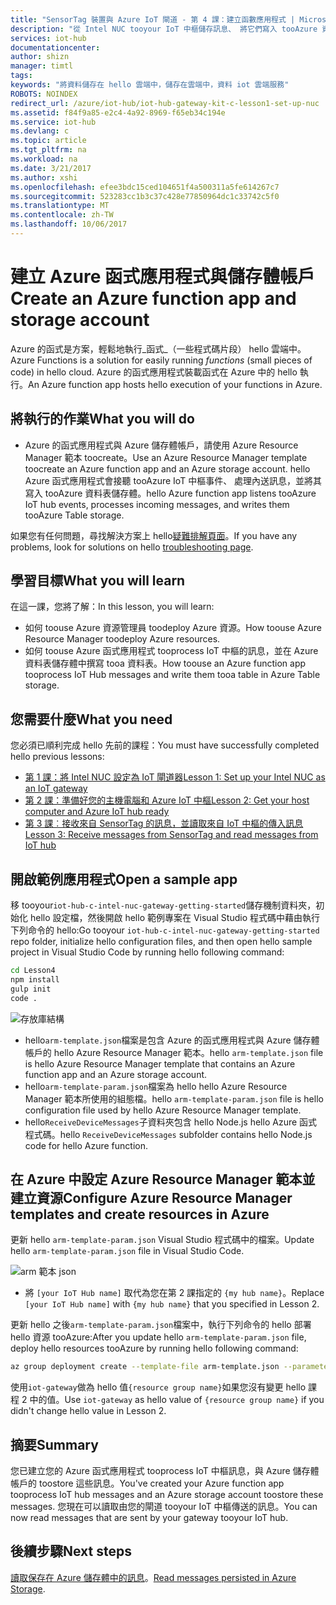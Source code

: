 ```yaml
---
title: "SensorTag 裝置與 Azure IoT 閘道 - 第 4 課：建立函數應用程式 | Microsoft Docs"
description: "從 Intel NUC tooyour IoT 中樞儲存訊息、 將它們寫入 tooAzure 資料表儲存體，然後讀取它們從 hello 雲端。"
services: iot-hub
documentationcenter: 
author: shizn
manager: timtl
tags: 
keywords: "將資料儲存在 hello 雲端中，儲存在雲端中，資料 iot 雲端服務"
ROBOTS: NOINDEX
redirect_url: /azure/iot-hub/iot-hub-gateway-kit-c-lesson1-set-up-nuc
ms.assetid: f84f9a85-e2c4-4a92-8969-f65eb34c194e
ms.service: iot-hub
ms.devlang: c
ms.topic: article
ms.tgt_pltfrm: na
ms.workload: na
ms.date: 3/21/2017
ms.author: xshi
ms.openlocfilehash: efee3bdc15ced104651f4a500311a5fe614267c7
ms.sourcegitcommit: 523283cc1b3c37c428e77850964dc1c33742c5f0
ms.translationtype: MT
ms.contentlocale: zh-TW
ms.lasthandoff: 10/06/2017
---
```

# <a name="create-an-azure-function-app-and-storage-account"></a><span data-ttu-id="f6468-104">建立 Azure 函式應用程式與儲存體帳戶</span><span class="sxs-lookup"><span data-stu-id="f6468-104">Create an Azure function app and storage account</span></span>

<span data-ttu-id="f6468-105">Azure 的函式是方案，輕鬆地執行_函式_（一些程式碼片段） hello 雲端中。</span><span class="sxs-lookup"><span data-stu-id="f6468-105">Azure Functions is a solution for easily running _functions_ (small pieces of code) in hello cloud.</span></span> <span data-ttu-id="f6468-106">Azure 的函式應用程式裝載函式在 Azure 中的 hello 執行。</span><span class="sxs-lookup"><span data-stu-id="f6468-106">An Azure function app hosts hello execution of your functions in Azure.</span></span> 

## <a name="what-you-will-do"></a><span data-ttu-id="f6468-107">將執行的作業</span><span class="sxs-lookup"><span data-stu-id="f6468-107">What you will do</span></span>

- <span data-ttu-id="f6468-108">Azure 的函式應用程式與 Azure 儲存體帳戶，請使用 Azure Resource Manager 範本 toocreate。</span><span class="sxs-lookup"><span data-stu-id="f6468-108">Use an Azure Resource Manager template toocreate an Azure function app and an Azure storage account.</span></span> <span data-ttu-id="f6468-109">hello Azure 函式應用程式會接聽 tooAzure IoT 中樞事件、 處理內送訊息，並將其寫入 tooAzure 資料表儲存體。</span><span class="sxs-lookup"><span data-stu-id="f6468-109">hello Azure function app listens tooAzure IoT hub events, processes incoming messages, and writes them tooAzure Table storage.</span></span>

<span data-ttu-id="f6468-110">如果您有任何問題，尋找解決方案上 hello[疑難排解頁面](iot-hub-gateway-kit-c-troubleshooting.md)。</span><span class="sxs-lookup"><span data-stu-id="f6468-110">If you have any problems, look for solutions on hello [troubleshooting page](iot-hub-gateway-kit-c-troubleshooting.md).</span></span>


## <a name="what-you-will-learn"></a><span data-ttu-id="f6468-111">學習目標</span><span class="sxs-lookup"><span data-stu-id="f6468-111">What you will learn</span></span>

<span data-ttu-id="f6468-112">在這一課，您將了解：</span><span class="sxs-lookup"><span data-stu-id="f6468-112">In this lesson, you will learn:</span></span>

- <span data-ttu-id="f6468-113">如何 toouse Azure 資源管理員 toodeploy Azure 資源。</span><span class="sxs-lookup"><span data-stu-id="f6468-113">How toouse Azure Resource Manager toodeploy Azure resources.</span></span>
- <span data-ttu-id="f6468-114">如何 toouse Azure 函式應用程式 tooprocess IoT 中樞的訊息，並在 Azure 資料表儲存體中撰寫 tooa 資料表。</span><span class="sxs-lookup"><span data-stu-id="f6468-114">How toouse an Azure function app tooprocess IoT Hub messages and write them tooa table in Azure Table storage.</span></span>

## <a name="what-you-need"></a><span data-ttu-id="f6468-115">您需要什麼</span><span class="sxs-lookup"><span data-stu-id="f6468-115">What you need</span></span>

<span data-ttu-id="f6468-116">您必須已順利完成 hello 先前的課程：</span><span class="sxs-lookup"><span data-stu-id="f6468-116">You must have successfully completed hello previous lessons:</span></span>

- [<span data-ttu-id="f6468-117">第 1 課：將 Intel NUC 設定為 IoT 閘道器</span><span class="sxs-lookup"><span data-stu-id="f6468-117">Lesson 1: Set up your Intel NUC as an IoT gateway</span></span>](iot-hub-gateway-kit-c-lesson1-set-up-nuc.md)
- [<span data-ttu-id="f6468-118">第 2 課：準備好您的主機電腦和 Azure IoT 中樞</span><span class="sxs-lookup"><span data-stu-id="f6468-118">Lesson 2: Get your host computer and Azure IoT hub ready</span></span>](iot-hub-gateway-kit-c-lesson2-get-the-tools-win32.md)
- [<span data-ttu-id="f6468-119">第 3 課︰接收來自 SensorTag 的訊息，並讀取來自 IoT 中樞的傳入訊息</span><span class="sxs-lookup"><span data-stu-id="f6468-119">Lesson 3: Receive messages from SensorTag and read messages from IoT hub</span></span>](iot-hub-gateway-kit-c-lesson3-configure-ble-app.md)

## <a name="open-a-sample-app"></a><span data-ttu-id="f6468-120">開啟範例應用程式</span><span class="sxs-lookup"><span data-stu-id="f6468-120">Open a sample app</span></span>

<span data-ttu-id="f6468-121">移 tooyour`iot-hub-c-intel-nuc-gateway-getting-started`儲存機制資料夾，初始化 hello 設定檔，然後開啟 hello 範例專案在 Visual Studio 程式碼中藉由執行下列命令的 hello:</span><span class="sxs-lookup"><span data-stu-id="f6468-121">Go tooyour `iot-hub-c-intel-nuc-gateway-getting-started` repo folder, initialize hello configuration files, and then open hello sample project in Visual Studio Code by running hello following command:</span></span>

```bash
cd Lesson4
npm install
gulp init
code .
```

![存放庫結構](media/iot-hub-gateway-kit-lessons/lesson4/arm_template.png)

- <span data-ttu-id="f6468-123">hello`arm-template.json`檔案是包含 Azure 的函式應用程式與 Azure 儲存體帳戶的 hello Azure Resource Manager 範本。</span><span class="sxs-lookup"><span data-stu-id="f6468-123">hello `arm-template.json` file is hello Azure Resource Manager template that contains an Azure function app and an Azure storage account.</span></span>
- <span data-ttu-id="f6468-124">hello`arm-template-param.json`檔案為 hello hello Azure Resource Manager 範本所使用的組態檔。</span><span class="sxs-lookup"><span data-stu-id="f6468-124">hello `arm-template-param.json` file is hello configuration file used by hello Azure Resource Manager template.</span></span>
- <span data-ttu-id="f6468-125">hello`ReceiveDeviceMessages`子資料夾包含 hello Node.js hello Azure 函式程式碼。</span><span class="sxs-lookup"><span data-stu-id="f6468-125">hello `ReceiveDeviceMessages` subfolder contains hello Node.js code for hello Azure function.</span></span>

## <a name="configure-azure-resource-manager-templates-and-create-resources-in-azure"></a><span data-ttu-id="f6468-126">在 Azure 中設定 Azure Resource Manager 範本並建立資源</span><span class="sxs-lookup"><span data-stu-id="f6468-126">Configure Azure Resource Manager templates and create resources in Azure</span></span>

<span data-ttu-id="f6468-127">更新 hello `arm-template-param.json` Visual Studio 程式碼中的檔案。</span><span class="sxs-lookup"><span data-stu-id="f6468-127">Update hello `arm-template-param.json` file in Visual Studio Code.</span></span>

![arm 範本 json](media/iot-hub-gateway-kit-lessons/lesson4/arm_template_param.png)

- <span data-ttu-id="f6468-129">將 `[your IoT Hub name]` 取代為您在第 2 課指定的 `{my hub name}`。</span><span class="sxs-lookup"><span data-stu-id="f6468-129">Replace `[your IoT Hub name]` with `{my hub name}` that you specified in Lesson 2.</span></span>

<span data-ttu-id="f6468-130">更新 hello 之後`arm-template-param.json`檔案中，執行下列命令的 hello 部署 hello 資源 tooAzure:</span><span class="sxs-lookup"><span data-stu-id="f6468-130">After you update hello `arm-template-param.json` file, deploy hello resources tooAzure by running hello following command:</span></span>

```bash
az group deployment create --template-file arm-template.json --parameters @arm-template-param.json -g iot-gateway
```

<span data-ttu-id="f6468-131">使用`iot-gateway`做為 hello 值`{resource group name}`如果您沒有變更 hello 課程 2 中的值。</span><span class="sxs-lookup"><span data-stu-id="f6468-131">Use `iot-gateway` as hello value of `{resource group name}` if you didn't change hello value in Lesson 2.</span></span>

## <a name="summary"></a><span data-ttu-id="f6468-132">摘要</span><span class="sxs-lookup"><span data-stu-id="f6468-132">Summary</span></span>

<span data-ttu-id="f6468-133">您已建立您的 Azure 函式應用程式 tooprocess IoT 中樞訊息，與 Azure 儲存體帳戶的 toostore 這些訊息。</span><span class="sxs-lookup"><span data-stu-id="f6468-133">You've created your Azure function app tooprocess IoT hub messages and an Azure storage account toostore these messages.</span></span> <span data-ttu-id="f6468-134">您現在可以讀取由您的閘道 tooyour IoT 中樞傳送的訊息。</span><span class="sxs-lookup"><span data-stu-id="f6468-134">You can now read messages that are sent by your gateway tooyour IoT hub.</span></span>

## <a name="next-steps"></a><span data-ttu-id="f6468-135">後續步驟</span><span class="sxs-lookup"><span data-stu-id="f6468-135">Next steps</span></span>
<span data-ttu-id="f6468-136">[讀取保存在 Azure 儲存體中的訊息](iot-hub-gateway-kit-c-lesson4-read-table-storage.md)。</span><span class="sxs-lookup"><span data-stu-id="f6468-136">[Read messages persisted in Azure Storage](iot-hub-gateway-kit-c-lesson4-read-table-storage.md).</span></span>
